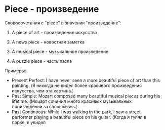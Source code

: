 # Piece - произведение




Словосочетания с "piece" в значении "произведение":

1. A piece of art - произведение искусства

2. A news piece - новостная заметка

3. A musical piece - музыкальное произведение

4. A puzzle piece - часть пазла

Примеры:

- Present Perfect: I have never seen a more beautiful piece of art than this painting. (Я никогда не видел более красивого произведения искусства, чем эта картина.)
- Past Simple: Mozart composed many beautiful musical pieces during his lifetime. (Моцарт сочинил много красивых музыкальных произведений за свою жизнь.)
- Past Continuous: While I was walking in the park, I saw a street performer playing a beautiful piece on his guitar. (Когда я гулял в парке, я увидел